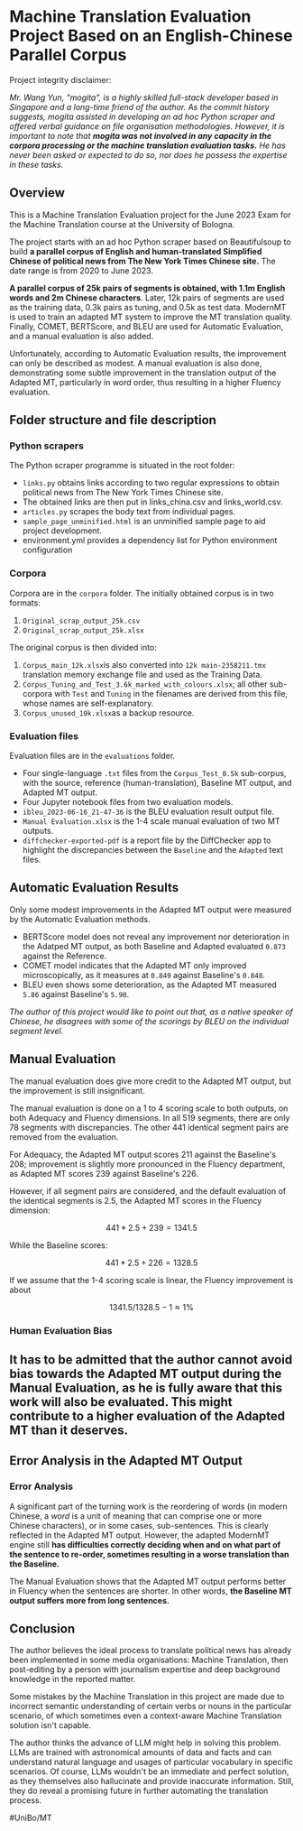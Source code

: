 # Machine Translation Evaluation Project Based on an English-Chinese Parallel Corpus

Project integrity disclaimer:

*Mr. Wang Yun, "mogita", is a highly skilled full-stack developer based in Singapore and a long-time friend of the author. As the commit history suggests, mogita assisted in developing an ad hoc Python scraper and offered verbal guidance on file organisation methodologies. However, it is important to note that **mogita was not involved in any capacity in the corpora processing or the machine translation evaluation tasks.** He has never been asked or expected to do so, nor does he possess the expertise in these tasks.*

## Overview

This is a Machine Translation Evaluation project for the June 2023 Exam for the Machine Translation course at the University of Bologna.

The project starts with an ad hoc Python scraper based on Beautifulsoup to build **a parallel corpus of English and human-translated Simplified Chinese of political news from The New York Times Chinese site.** The date range is from 2020 to June 2023.

**A parallel corpus of 25k pairs of segments is obtained, with 1.1m English words and 2m Chinese characters**. Later, 12k pairs of segments are used as the training data, 0.3k pairs as tuning, and 0.5k as test data. ModernMT is used to train an adapted MT system to improve the MT translation quality. Finally, COMET, BERTScore, and BLEU are used for Automatic Evaluation, and a manual evaluation is also added.

Unfortunately, according to Automatic Evaluation results, the improvement can only be described as modest. A manual evaluation is also done, demonstrating some subtle improvement in the translation output of the Adapted MT, particularly in word order, thus resulting in a higher Fluency evaluation.

## Folder structure and file description

### Python scrapers
The Python scraper programme is situated in the root folder:
- `links.py` obtains links according to two regular expressions to obtain political news from The New York Times Chinese site.
- The obtained links are then put in links_china.csv and links_world.csv.
- `articles.py` scrapes the body text from individual pages.
- `sample_page_unminified.html` is an unminified sample page to aid project development.
- environment.yml provides a dependency list for Python environment configuration

### Corpora


Corpora are in the `corpora` folder. The initially obtained corpus is in two formats:
1. `Original_scrap_output_25k.csv`
2. `Original_scrap_output_25k.xlsx`

The original corpus is then divided into:
1. `Corpus_main_12k.xlsx`is also converted into `12k main-2358211.tmx` translation memory exchange file and used as the Training Data.
2. `Corpus_Tuning_and_Test_3.6k_marked_with_colours.xlsx`; all other sub-corpora with `Test` and `Tuning` in the filenames are derived from this file, whose names are self-explanatory.
3. `Corpus_unused_10k.xlsx`as a backup resource.


### Evaluation files

Evaluation files are in the `evaluations` folder.
- Four single-language `.txt` files from the `Corpus_Test_0.5k` sub-corpus, with the source, reference (human-translation), Baseline MT output, and Adapted MT output.
- Four Jupyter notebook files from two evaluation models.
- `ibleu_2023-06-16_21-47-36` is the BLEU evaluation result output file.
- `Manual Evaluation.xlsx` is the 1-4 scale manual evaluation of two MT outputs.
- `diffchecker-exported-pdf` is a report file by the DiffChecker app to highlight the discrepancies between the `Baseline` and the `Adapted` text files.

## Automatic Evaluation Results

Only some modest improvements in the Adapted MT output were measured by the Automatic Evaluation methods.

* BERTScore model does not reveal any improvement nor deterioration in the Adatped MT output, as both Baseline and Adapted evaluated `0.873` against the Reference.
* COMET model indicates that the Adapted MT only improved microscopically, as it measures at `0.849` against Baseline's `0.848`.
* BLEU even shows some deterioration, as the Adapted MT measured `5.86` against Baseline's `5.90`.

*The author of this project would like to point out that, as a native speaker of Chinese, he disagrees with some of the scorings by BLEU on the individual segment level.*

## Manual Evaluation

The manual evaluation does give more credit to the Adapted MT output, but the improvement is still insignificant.

The manual evaluation is done on a 1 to 4 scoring scale to both outputs, on both Adequacy and Fluency dimensions. In all 519 segments, there are only 78 segments with discrepancies. The other 441 identical segment pairs are removed from the evaluation.

For Adequacy, the Adapted MT output scores 211 against the Baseline's 208; improvement is slightly more pronounced in the Fluency department, as Adapted MT scores 239 against Baseline's 226.

However, if all segment pairs are considered, and the default evaluation of the identical segments is 2.5, the Adapted MT scores in the Fluency dimension:
```math
441 * 2.5 + 239 = 1341.5
```
While the Baseline scores:
```math
441 * 2.5 + 226 = 1328.5
```

If we assume that the 1-4 scoring scale is linear, the Fluency improvement is about
```math
1341.5 / 1328.5  - 1 ≈ 1\%
```

### Human Evaluation Bias
It has to be admitted that the author cannot avoid bias towards the Adapted MT output during the Manual Evaluation, as he is fully aware that this work will also be evaluated. This might contribute to a higher evaluation of the Adapted MT than it deserves.
---

## Error Analysis in the Adapted MT Output

### Error Analysis

A significant part of the turning work is the reordering of words (in modern Chinese, a *word* is a unit of meaning that can comprise one or more Chinese characters), or in some cases, sub-sentences. This is clearly reflected in the Adapted MT output. However, the adapted ModernMT engine still **has difficulties correctly deciding when and on what part of the sentence to re-order, sometimes resulting in a worse translation than the Baseline.**

The Manual Evaluation shows that the Adapted MT output performs better in Fluency when the sentences are shorter. In other words, **the Baseline MT output suffers more from long sentences.**

## Conclusion

The author believes the ideal process to translate political news has already been implemented in some media organisations: Machine Translation, then post-editing by a person with journalism expertise and deep background knowledge in the reported matter.

Some mistakes by the Machine Translation in this project are made due to incorrect semantic understanding of certain verbs or nouns in the particular scenario, of which sometimes even a context-aware Machine Translation solution isn't capable.

The author thinks the advance of LLM might help in solving this problem. LLMs are trained with astronomical amounts of data and facts and can understand natural language and usages of particular vocabulary in specific scenarios. Of course, LLMs wouldn't be an immediate and perfect solution, as they themselves also hallucinate and provide inaccurate information. Still, they do reveal a promising future in further automating the translation process.


#UniBo/MT